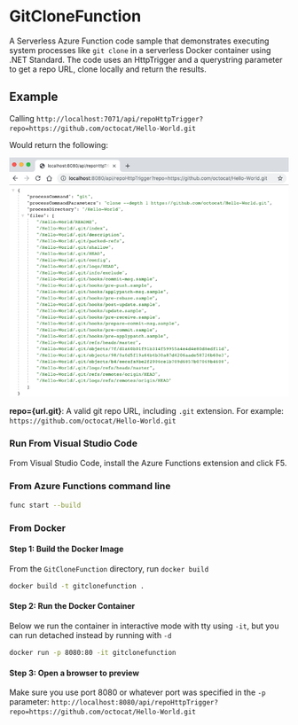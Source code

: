 # GitCloneFunction

A Serverless Azure Function code sample that demonstrates executing system processes like `git clone` in a serverless Docker container using .NET Standard. The code uses an HttpTrigger and a querystring parameter to get a repo URL, clone locally and return the results.

## Example

Calling `http://localhost:7071/api/repoHttpTrigger?repo=https://github.com/octocat/Hello-World.git`

Would return the following:

![Git Clone Results Screenshot](screenshot.png)

**repo={url.git}**: A valid git repo URL, including `.git` extension. For example: `https://github.com/octocat/Hello-World.git`

### Run From Visual Studio Code

From Visual Studio Code, install the Azure Functions extension and click F5.

### From Azure Functions command line

```bash
func start --build
```

### From Docker

#### Step 1: Build the Docker Image

From the `GitCloneFunction` directory, run `docker build`

```bash
docker build -t gitclonefunction .
```

#### Step 2: Run the Docker Container

Below we run the container in interactive mode with tty using `-it`, but you can run detached instead by running with `-d`

```bash
docker run -p 8080:80 -it gitclonefunction
```

#### Step 3: Open a browser to preview

Make sure you use port 8080 or whatever port was specified in the `-p` parameter: `http://localhost:8080/api/repoHttpTrigger?repo=https://github.com/octocat/Hello-World.git`
